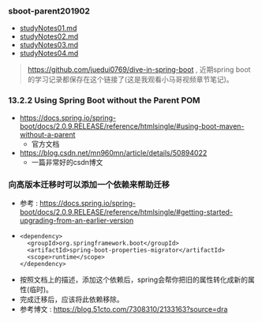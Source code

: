 ### sboot-parent201902

- [studyNotes01.md](./studyNotes01.md)
- [studyNotes02.md](./studyNotes02.md)
- [studyNotes03.md](./studyNotes03.md)
- [studyNotes04.md](./studyNotes04.md)


> <https://github.com/juedui0769/dive-in-spring-boot> , 近期spring boot的学习记录都保存在这个链接了(这是我观看小马哥视频章节笔记)。

### 13.2.2 Using Spring Boot without the Parent POM

- <https://docs.spring.io/spring-boot/docs/2.0.9.RELEASE/reference/htmlsingle/#using-boot-maven-without-a-parent>
    - 官方文档
- <https://blog.csdn.net/mn960mn/article/details/50894022>
    - 一篇非常好的csdn博文

### 向高版本迁移时可以添加一个依赖来帮助迁移

- 参考 : <https://docs.spring.io/spring-boot/docs/2.0.9.RELEASE/reference/htmlsingle/#getting-started-upgrading-from-an-earlier-version>
- ```
  <dependency>
  	<groupId>org.springframework.boot</groupId>
  	<artifactId>spring-boot-properties-migrator</artifactId>
  	<scope>runtime</scope>
  </dependency>
  ```
- 按照文档上的描述，添加这个依赖后，spring会帮你把旧的属性转化成新的属性(临时)。
- 完成迁移后，应该将此依赖移除。
- 参考博文 : <https://blog.51cto.com/7308310/2133163?source=dra>




